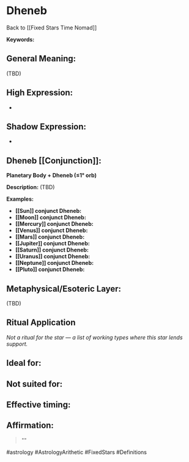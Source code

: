 # Dheneb

Back to [[Fixed Stars Time Nomad]]

**Keywords:** 

## General Meaning:
(TBD)

## High Expression:
- 

## Shadow Expression:
- 

## Dheneb [[Conjunction]]:

**Planetary Body + Dheneb (≤1° orb)**

**Description:**
(TBD)

**Examples:**
- **[[Sun]] conjunct Dheneb:** 
- **[[Moon]] conjunct Dheneb:** 
- **[[Mercury]] conjunct Dheneb:** 
- **[[Venus]] conjunct Dheneb:** 
- **[[Mars]] conjunct Dheneb:** 
- **[[Jupiter]] conjunct Dheneb:** 
- **[[Saturn]] conjunct Dheneb:** 
- **[[Uranus]] conjunct Dheneb:** 
- **[[Neptune]] conjunct Dheneb:** 
- **[[Pluto]] conjunct Dheneb:** 

## Metaphysical/Esoteric Layer:
(TBD)

## Ritual Application
*Not a ritual for the star — a list of working types where this star lends support.*

**Ideal for:**
- 
**Not suited for:**
- 
**Effective timing:**
- 

## Affirmation:

> ""

#astrology #AstrologyArithetic #FixedStars #Definitions
